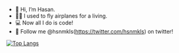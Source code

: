 - 👋 Hi, I’m Hasan.
- 👨‍✈️ I used to fly airplanes for a living.
- 💻 Now all I do is code!
- 🐤 Follow me @hsnmkls(https://twitter.com/hsnmkls) on twitter!

[![Top Langs](https://github-readme-stats.vercel.app/api/top-langs/?username=hazelnutcloud&layout=compact)](https://github.com/anuraghazra/github-readme-stats)

<!---
hazelnutcloud/hazelnutcloud is a ✨ special ✨ repository because its `README.md` (this file) appears on your GitHub profile.
You can click the Preview link to take a look at your changes.
--->
